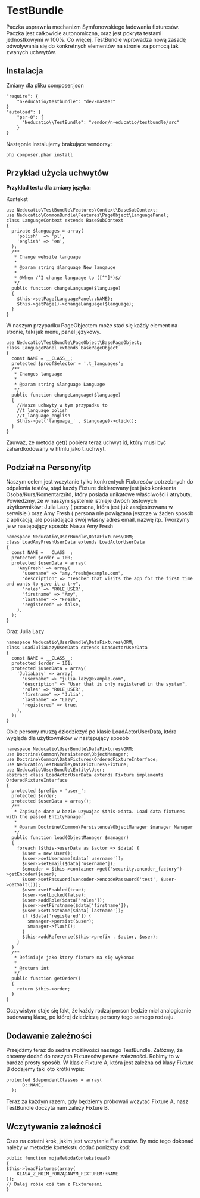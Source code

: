 TestBundle
==========

Paczka usprawnia mechanizm Symfonowskiego ładowania fixturesów. Paczka jest całkowicie autonomiczna, oraz
jest pokryta testami jednostkowymi w 100%. Co więcej, TestBundle wprowadza nową zasadę odwoływania się
do konkretnych elementów na stronie za pomocą tak zwanych uchwytów.

Instalacja
----------

Zmiany dla pliku composer.json

    "require": {
        "n-educatio/testbundle": "dev-master"
    }
    "autoload": {
        "psr-0": { 
          "Neducatio\\TestBundle": "vendor/n-educatio/testbundle/src"
        }
    }
    
Następnie instalujemy brakujące vendorsy:

    php composer.phar install
    
Przykład użycia uchwytów
------------------------
**Przykład testu dla zmiany języka:**

Kontekst

    use Neducatio\TestBundle\Features\Context\BaseSubContext;
    use Neducatio\CommonBundle\Features\PageObject\LanguagePanel;
    class LanguageContext extends BaseSubContext
    {
      private $languages = array(
        'polish'  => 'pl',
        'english' => 'en',
      );
      /**
       * Change website language
       *
       * @param string $language New langauge
       *
       * @When /^I change language to ([^"]*)$/
       */
      public function changeLanguage($language)
      {
        $this->setPage(LanguagePanel::NAME);
        $this->getPage()->changeLanguage($language);
      }
    }

W naszym przypadku PageObjectem może stać się każdy element na stronie, taki jak menu, panel językowy.

    use Neducatio\TestBundle\PageObject\BasePageObject;
    class LanguagePanel extends BasePageObject
    {
      const NAME = __CLASS__;
      protected $proofSelector = '.t_languages';
      /**
       * Changes language
       *
       * @param string $language Language
       */
      public function changeLanguage($language)
      {
        //Nasze uchwyty w tym przypadku to 
        //t_language_polish
        //t_language_english 
        $this->get('language_' . $language)->click();
      }
    }
    
Zauważ, że metoda get() pobiera teraz uchwyt id, który musi być zahardkodowany w htmlu jako t\_uchwyt.

Podział na Persony/itp
----------------------

Naszym celem jest wczytanie tylko konkrentych Fixturesów potrzebnych do odpalenia testów, stąd każdy
Fixture deklarowany jest jako konkrenta Osoba/Kurs/Komentarz/itd, który posiada unikatowe właściwości i atrybuty.
Powiedzmy, że w naszym systemie istnieje dwóch testowych użytkowników: Julia Lazy ( persona, która jest już
zarejestrowana w serwisie ) oraz Amy Fresh ( persona nie powiązana jeszcze w żaden sposób z aplikacją, ale posiadająca
swój własny adres email, nazwę itp. Tworzymy je w następujący sposób:
Nasza Amy Fresh

    namespace Neducatio\UserBundle\DataFixtures\ORM;
    class LoadAmyFreshUserData extends LoadActorUserData
    {
      const NAME = __CLASS__;
      protected $order = 100;
      protected $userData = array(
        'AmyFresh' => array(
          "username" => "amy.fresh@example.com",
          "description" => "Teacher that visits the app for the first time and wants to give it a try",
          "roles" => "ROLE_USER",
          "firstname" => "Amy",
          "lastname" => "Fresh",
          "registered" => false,
        ),
      );
    }

Oraz Julia Lazy

    namespace Neducatio\UserBundle\DataFixtures\ORM;
    class LoadJuliaLazyUserData extends LoadActorUserData
    {
      const NAME = __CLASS__;
      protected $order = 101;
      protected $userData = array(
        'JuliaLazy' => array(
          "username" => "julia.lazy@example.com",
          "description" => "User that is only registered in the system",
          "roles" => "ROLE_USER",
          "firstname" => "Julia",
          "lastname" => "Lazy",
          "registered" => true,
        ),
      );
    }

Obie persony muszą dziedziczyć po klasie LoadActorUserData, która wygląda dla użytkowników w następujący sposób

    namespace Neducatio\UserBundle\DataFixtures\ORM;
    use Doctrine\Common\Persistence\ObjectManager;
    use Doctrine\Common\DataFixtures\OrderedFixtureInterface;
    use Neducatio\TestBundle\DataFixtures\Fixture;
    use Neducatio\UserBundle\Entity\User;
    abstract class LoadActorUserData extends Fixture implements OrderedFixtureInterface
    {
      protected $prefix = 'user_';
      protected $order;
      protected $userData = array();
      /**
       * Zapisuje dane w bazie uzywajac $this->data. Load data fixtures with the passed EntityManager.
       *
       * @param Doctrine\Common\Persistence\ObjectManager $manager Manager
       */
      public function load(ObjectManager $manager)
      {
        foreach ($this->userData as $actor => $data) {
          $user = new User();
          $user->setUsername($data['username']);
          $user->setEmail($data['username']);
          $encoder = $this->container->get('security.encoder_factory')->getEncoder($user);
          $user->setPassword($encoder->encodePassword('test', $user->getSalt()));
          $user->setEnabled(true);
          $user->setLocked(false);
          $user->addRole($data['roles']);
          $user->setFirstname($data['firstname']);
          $user->setLastname($data['lastname']);
          if ($data['registered']) {
            $manager->persist($user);
            $manager->flush();
          }
          $this->addReference($this->prefix . $actor, $user);
        }
      }
      /**
       * Definiuje jako ktory fixture ma się wykonac
       *
       * @return int
       */
      public function getOrder()
      {
        return $this->order;
      }
    }

Oczywistym staje się fakt, że każdy rodzaj person będzie miał analogicznie budowaną klasę, po której dziedziczą persony
tego samego rodzaju.

Dodawanie zależności
--------------------

Przejdżmy teraz do sedna możliwości naszego TestBundle. Załóżmy, że chcemy dodać do naszych Fixturesów pewne zależności.
Robimy to w bardzo prosty sposób. W klasie Fixture A, która jest zależna od klasy Fixture B dodajemy taki oto krótki 
wpis:

    protected $dependentClasses = array(
          B::NAME,
      );

Teraz za każdym razem, gdy będziemy próbowali wczytać Fixture A, nasz TestBundle doczyta nam zależy Fixture B.

Wczytywanie zależności
----------------------

Czas na ostatni krok, jakim jest wczytanie Fixturesów. By móc tego dokonać należy w metodzie kontekstu dodać poniższy
kod:

    public function mojaMetodaKontekstowa()
    {
    $this->loadFixtures(array(
        KLASA_Z_MOIM_PORZĄDANYM_FIXTUREM::NAME
    ));
    // Dalej robie coś tam z Fixturesami
    }
